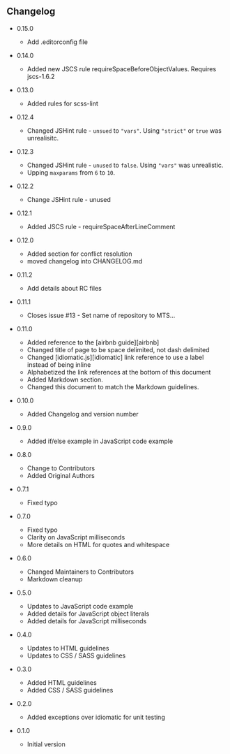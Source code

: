 ## Changelog
- 0.15.0
  - Add .editorconfig file

- 0.14.0
  - Added new JSCS rule requireSpaceBeforeObjectValues.  Requires jscs-1.6.2

- 0.13.0
  - Added rules for scss-lint

- 0.12.4
  - Changed JSHint rule - `unsued` to `"vars"`.  Using `"strict"` or `true` was
    unrealisitc.

- 0.12.3
  - Changed JSHint rule - `unused` to `false`.  Using `"vars"` was unrealistic.
  - Upping `maxparams` from `6` to `10`.

- 0.12.2
  - Change JSHint rule - unused

- 0.12.1
  - Added JSCS rule - requireSpaceAfterLineComment

- 0.12.0
  - Added section for conflict resolution
  - moved changelog into CHANGELOG.md

- 0.11.2
  - Add details about RC files

- 0.11.1
  - Closes issue #13 - Set name of repository to MTS...

- 0.11.0
  - Added reference to the [airbnb guide][airbnb]
  - Changed title of page to be space delimited, not dash delimited
  - Changed [idiomatic.js][idiomatic] link reference to use a label instead of
    being inline
  - Alphabetized the link references at the bottom of this document
  - Added Markdown section.
  - Changed this document to match the Markdown guidelines.

- 0.10.0
  - Added Changelog and version number

- 0.9.0
  - Added if/else example in JavaScript code example

- 0.8.0
  - Change to Contributors
  - Added Original Authors

- 0.7.1
  - Fixed typo

- 0.7.0
  - Fixed typo
  - Clarity on JavaScript milliseconds
  - More details on HTML for quotes and whitespace

- 0.6.0
  - Changed Maintainers to Contributors
  - Markdown cleanup

- 0.5.0
  - Updates to JavaScript code example
  - Added details for JavaScript object literals
  - Added details for JavaScript milliseconds

- 0.4.0
  - Updates to HTML guidelines
  - Updates to CSS / SASS guidelines

- 0.3.0
  - Added HTML guidelines
  - Added CSS / SASS guidelines

- 0.2.0
  - Added exceptions over idiomatic for unit testing

- 0.1.0
  - Initial version
